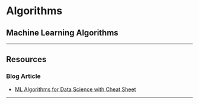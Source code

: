 # Algorithms

## Machine Learning Algorithms

---

## Resources

### Blog Article

- [ML Algorithms for Data Science with Cheat Sheet](https://online.datasciencedojo.com/blog/101-machine-learning-algorithms-for-data-science-with-cheat-sheets)

---

